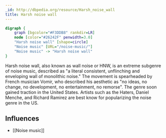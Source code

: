 ```yaml
---
_id: http://dbpedia.org/resource/Harsh_noise_wall
title: Harsh noise wall
---
```


```dot
digraph {
	graph [bgcolor="#F3DDB8" rankdir=LR]
	node [color="#26242F" penwidth=3.0]
	"Harsh noise wall" [shape=circle]
	"Noise music" [URL="/noise-music/"]
	"Noise music" -> "Harsh noise wall"
}
```

Harsh noise wall, also known as wall noise or HNW, is an extreme subgenre of noise music, described as "a literal consistent, unflinching and enveloping wall of monolithic noise." The movement is spearheaded by French musician Vomir, who described his aesthetic as "no ideas, no change, no development, no entertainment, no remorse". The genre soon gained traction in the United States. Artists such as the Haters, Daniel Menche, and Richard Ramirez are best know for popularizing the noise genre in the US.

## Influences
- [[Noise music]]
